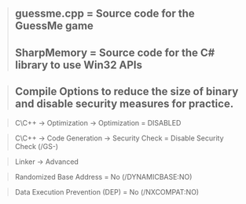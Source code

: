 > ## guessme.cpp = Source code for the GuessMe game
> ## SharpMemory = Source code for the C# library to use Win32 APIs 

> ## Compile Options to reduce the size of binary and disable security measures for practice.

> C\C++ -> Optimization -> Optimization = DISABLED

> C\C++ -> Code Generation -> Security Check = Disable Security Check (/GS-) 

> Linker -> Advanced 

> Randomized Base Address = No (/DYNAMICBASE:NO)

> Data Execution Prevention (DEP) = No (/NXCOMPAT:NO) 
